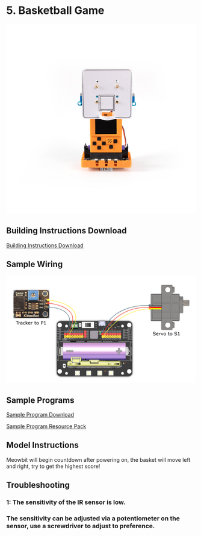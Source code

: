 # 5. Basketball Game

![](../../images/ball1.jpg)

## Building Instructions Download

[Building Instructions Download](https://drive.google.com/drive/folders/16T0mfS0QbxXfHf4GvNz62Xd2x8dvOq4m?usp=sharing)

## Sample Wiring

![](../../images/ball_wire.png)

## Sample Programs

[Sample Program Download](https://makecode.com/_LzWXEo3V5PgM)

[Sample Program Resource Pack](https://bit.ly/AIHealthCareSetHex)

## Model Instructions

Meowbit will begin countdown after powering on, the basket will move left and right, try to get the highest score!

## Troubleshooting

### 1: The sensitivity of the IR sensor is low.

### The sensitivity can be adjusted via a potentiometer on the sensor, use a screwdriver to adjust to preference.


